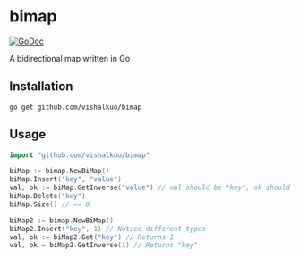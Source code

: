 # bimap
[![GoDoc](https://godoc.org/github.com/vishalkuo/bimap?status.svg)](https://godoc.org/github.com/vishalkuo/bimap)

A bidirectional map written in Go

## Installation
```
go get github.com/vishalkuo/bimap
```

## Usage
```go
import "github.com/vishalkuo/bimap"

biMap := bimap.NewBiMap()
biMap.Insert("key", "value")
val, ok := biMap.GetInverse("value") // val should be "key", ok should be true
biMap.Delete("key")
biMap.Size() // == 0

biMap2 := bimap.NewBiMap()
biMap2.Insert("key", 1) // Notice different types
val, ok := biMap2.Get("key") // Returns 1
val, ok = biMap2.GetInverse(1) // Returns "key"
```

